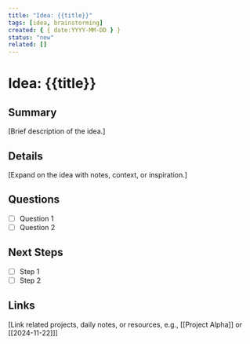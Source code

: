 ```yaml
---
title: "Idea: {{title}}"
tags: [idea, brainstorming]
created: { { date:YYYY-MM-DD } }
status: "new"
related: []
---
```


# Idea: {{title}}

## Summary

[Brief description of the idea.]

## Details

[Expand on the idea with notes, context, or inspiration.]

## Questions

- [ ] Question 1
- [ ] Question 2

## Next Steps

- [ ] Step 1
- [ ] Step 2

## Links

[Link related projects, daily notes, or resources, e.g., [[Project Alpha]] or [[2024-11-22]]]
